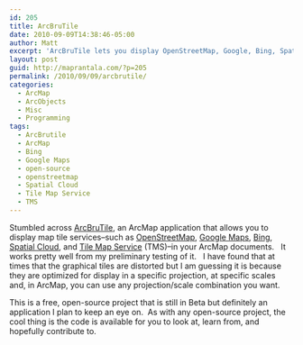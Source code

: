 ```yaml
---
id: 205
title: ArcBruTile
date: 2010-09-09T14:38:46-05:00
author: Matt
excerpt: 'ArcBruTile lets you display OpenStreetMap, Google, Bing, Spatial Cloud, and TMS in ArcMap.  '
layout: post
guid: http://maprantala.com/?p=205
permalink: /2010/09/09/arcbrutile/
categories:
  - ArcMap
  - ArcObjects
  - Misc
  - Programming
tags:
  - ArcBrutile
  - ArcMap
  - Bing
  - Google Maps
  - open-source
  - openstreetmap
  - Spatial Cloud
  - Tile Map Service
  - TMS
---
```

Stumbled across [ArcBruTile](http://arcbrutile.codeplex.com/), an ArcMap application that allows you to display map tile services&#8211;such as [OpenStreetMap](http://www.openstreetmap.org/), [Google Maps](http://maps.google.com/), [Bing](http://www.bing.com/maps/), [Spatial Cloud](http://www.spatialcloud.com/), and [Tile Map Service](http://wiki.osgeo.org/wiki/Tile_Map_Service_Specification) (TMS)&#8211;in your ArcMap documents.   It works pretty well from my preliminary testing of it.   I have found that at times that the graphical tiles are distorted but I am guessing it is because they are optimized for display in a specific projection, at specific scales and, in ArcMap, you can use any projection/scale combination you want.

This is a free, open-source project that is still in Beta but definitely an application I plan to keep an eye on.  As with any open-source project, the cool thing is the code is available for you to look at, learn from, and hopefully contribute to.